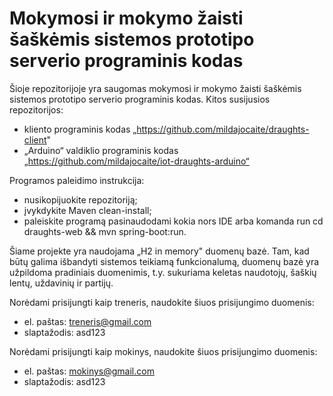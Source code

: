 # Mokymosi ir mokymo žaisti šaškėmis sistemos prototipo serverio programinis kodas

Šioje repozitorijoje yra saugomas mokymosi ir mokymo žaisti šaškėmis sistemos prototipo serverio programinis kodas. Kitos susijusios repozitorijos:
- kliento programinis kodas „https://github.com/mildajocaite/draughts-client"
- „Arduino“ valdiklio programinis kodas „https://github.com/mildajocaite/iot-draughts-arduino“

Programos paleidimo instrukcija:
- nusikopijuokite repozitoriją;
- įvykdykite Maven clean-install;
- paleiskite programą pasinaudodami kokia nors IDE arba komanda run cd draughts-web && mvn spring-boot:run. 

Šiame projekte yra naudojama „H2 in memory" duomenų bazė. Tam, kad būtų galima išbandyti sistemos teikiamą
funkcionalumą, duomenų bazė yra užpildoma pradiniais duomenimis, t.y. sukuriama keletas naudotojų, šaškių lentų, uždavinių ir partijų.

Norėdami prisijungti kaip treneris, naudokite šiuos prisijungimo duomenis:
- el. paštas: treneris@gmail.com
- slaptažodis: asd123

Norėdami prisijungti kaip mokinys, naudokite šiuos prisijungimo duomenis:
- el. paštas: mokinys@gmail.com
- slaptažodis: asd123
